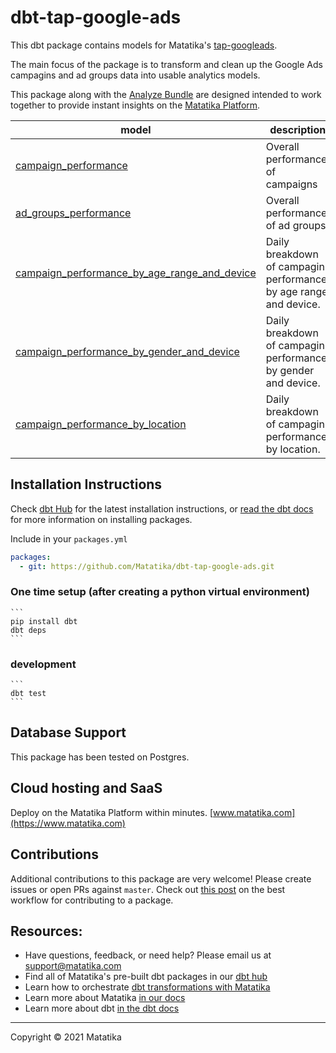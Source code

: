 # dbt-tap-google-ads
This dbt package contains models for Matatika's [tap-googleads](https://github.com/Matatika/tap-googleads).

The main focus of the package is to transform and clean up the Google Ads campagins and ad groups data into usable analytics models.

This package along with the [Analyze Bundle](https://github.com/Matatika/analyze-google-ads) are designed intended to work together to provide instant insights on the [Matatika Platform](https://www.matatika.com).

| **model**              | **description** |
| ---------------------- | ------------------------------------------------------------- |
| [campaign_performance](models/base/campaign_performance.sql) | Overall performance of campaigns |
| [ad_groups_performance](models/base/ad_groups_performance.sql) | Overall performance of ad groups |
| [campaign_performance_by_age_range_and_device](models/base/campaign_performance_by_age_range_and_device) | Daily breakdown of campagin performance, by age range and device. |
| [campaign_performance_by_gender_and_device](models/base/campaign_performance_by_gender_and_device) | Daily breakdown of campagin performance, by gender and device. |
| [campaign_performance_by_location](models/base/campaign_performance_by_location) | Daily breakdown of campagin performance, by location. |


## Installation Instructions
Check [dbt Hub](https://hub.getdbt.com/) for the latest installation instructions, or [read the dbt docs](https://docs.getdbt.com/docs/package-management) for more information on installing packages.

Include in your `packages.yml`

```yaml
packages:
  - git: https://github.com/Matatika/dbt-tap-google-ads.git
```

### One time setup (after creating a python virtual environment)

    ```
    pip install dbt
    dbt deps
    ```

### development

    ```
    dbt test
    ```

## Database Support
This package has been tested on Postgres.

## Cloud hosting and SaaS
Deploy on the Matatika Platform within minutes. [www.matatika.com](https://www.matatika.com)

## Contributions

Additional contributions to this package are very welcome! Please create issues
or open PRs against `master`. Check out 
[this post](https://discourse.getdbt.com/t/contributing-to-a-dbt-package/657) 
on the best workflow for contributing to a package.

## Resources:
- Have questions, feedback, or need help? Please email us at support@matatika.com
- Find all of Matatika's pre-built dbt packages in our [dbt hub](https://hub.getdbt.com/Matatika/)
- Learn how to orchestrate [dbt transformations with Matatika](https://www.matatika.com/docs/getting-started/)
- Learn more about Matatika [in our docs](https://www.matatika.com/docs/introduction)
- Learn more about dbt [in the dbt docs](https://docs.getdbt.com/docs/introduction)

---

Copyright &copy; 2021 Matatika
